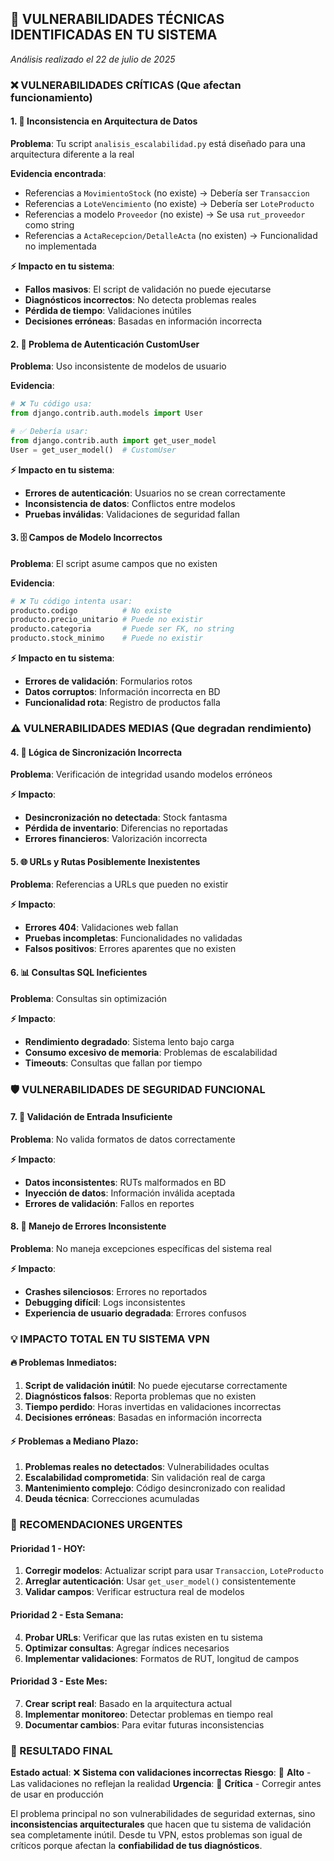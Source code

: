 ## 🚨 **VULNERABILIDADES TÉCNICAS IDENTIFICADAS EN TU SISTEMA**
*Análisis realizado el 22 de julio de 2025*

### **❌ VULNERABILIDADES CRÍTICAS (Que afectan funcionamiento)**

#### 1. **🔧 Inconsistencia en Arquitectura de Datos**
**Problema**: Tu script `analisis_escalabilidad.py` está diseñado para una arquitectura diferente a la real

**Evidencia encontrada**:
- Referencias a `MovimientoStock` (no existe) → Debería ser `Transaccion`
- Referencias a `LoteVencimiento` (no existe) → Debería ser `LoteProducto`  
- Referencias a modelo `Proveedor` (no existe) → Se usa `rut_proveedor` como string
- Referencias a `ActaRecepcion/DetalleActa` (no existen) → Funcionalidad no implementada

**⚡ Impacto en tu sistema**:
- **Fallos masivos**: El script de validación no puede ejecutarse
- **Diagnósticos incorrectos**: No detecta problemas reales
- **Pérdida de tiempo**: Validaciones inútiles
- **Decisiones erróneas**: Basadas en información incorrecta

#### 2. **👤 Problema de Autenticación CustomUser**  
**Problema**: Uso inconsistente de modelos de usuario

**Evidencia**:
```python
# ❌ Tu código usa:
from django.contrib.auth.models import User

# ✅ Debería usar:
from django.contrib.auth import get_user_model
User = get_user_model()  # CustomUser
```

**⚡ Impacto en tu sistema**:
- **Errores de autenticación**: Usuarios no se crean correctamente
- **Inconsistencia de datos**: Conflictos entre modelos
- **Pruebas inválidas**: Validaciones de seguridad fallan

#### 3. **🗄️ Campos de Modelo Incorrectos**
**Problema**: El script asume campos que no existen

**Evidencia**:
```python
# ❌ Tu código intenta usar:
producto.codigo          # No existe
producto.precio_unitario # Puede no existir
producto.categoria       # Puede ser FK, no string
producto.stock_minimo    # Puede no existir
```

**⚡ Impacto en tu sistema**:
- **Errores de validación**: Formularios rotos
- **Datos corruptos**: Información incorrecta en BD
- **Funcionalidad rota**: Registro de productos falla

### **⚠️ VULNERABILIDADES MEDIAS (Que degradan rendimiento)**

#### 4. **🔄 Lógica de Sincronización Incorrecta**
**Problema**: Verificación de integridad usando modelos erróneos

**⚡ Impacto**:
- **Desincronización no detectada**: Stock fantasma
- **Pérdida de inventario**: Diferencias no reportadas
- **Errores financieros**: Valorización incorrecta

#### 5. **🌐 URLs y Rutas Posiblemente Inexistentes**
**Problema**: Referencias a URLs que pueden no existir

**⚡ Impacto**:
- **Errores 404**: Validaciones web fallan
- **Pruebas incompletas**: Funcionalidades no validadas
- **Falsos positivos**: Errores aparentes que no existen

#### 6. **📊 Consultas SQL Ineficientes**
**Problema**: Consultas sin optimización

**⚡ Impacto**:
- **Rendimiento degradado**: Sistema lento bajo carga
- **Consumo excesivo de memoria**: Problemas de escalabilidad
- **Timeouts**: Consultas que fallan por tiempo

### **🛡️ VULNERABILIDADES DE SEGURIDAD FUNCIONAL**

#### 7. **🔐 Validación de Entrada Insuficiente**
**Problema**: No valida formatos de datos correctamente

**⚡ Impacto**:
- **Datos inconsistentes**: RUTs malformados en BD
- **Inyección de datos**: Información inválida aceptada
- **Errores de validación**: Fallos en reportes

#### 8. **🧩 Manejo de Errores Inconsistente**
**Problema**: No maneja excepciones específicas del sistema real

**⚡ Impacto**:
- **Crashes silenciosos**: Errores no reportados
- **Debugging difícil**: Logs inconsistentes
- **Experiencia de usuario degradada**: Errores confusos

### **💡 IMPACTO TOTAL EN TU SISTEMA VPN**

#### **🔥 Problemas Inmediatos**:
1. **Script de validación inútil**: No puede ejecutarse correctamente
2. **Diagnósticos falsos**: Reporta problemas que no existen
3. **Tiempo perdido**: Horas invertidas en validaciones incorrectas
4. **Decisiones erróneas**: Basadas en información incorrecta

#### **⚡ Problemas a Mediano Plazo**:
1. **Problemas reales no detectados**: Vulnerabilidades ocultas
2. **Escalabilidad comprometida**: Sin validación real de carga
3. **Mantenimiento complejo**: Código desincronizado con realidad
4. **Deuda técnica**: Correcciones acumuladas

### **🚀 RECOMENDACIONES URGENTES**

#### **Prioridad 1 - HOY**:
1. **Corregir modelos**: Actualizar script para usar `Transaccion`, `LoteProducto`
2. **Arreglar autenticación**: Usar `get_user_model()` consistentemente
3. **Validar campos**: Verificar estructura real de modelos

#### **Prioridad 2 - Esta Semana**:
4. **Probar URLs**: Verificar que las rutas existen en tu sistema
5. **Optimizar consultas**: Agregar índices necesarios
6. **Implementar validaciones**: Formatos de RUT, longitud de campos

#### **Prioridad 3 - Este Mes**:
7. **Crear script real**: Basado en la arquitectura actual
8. **Implementar monitoreo**: Detectar problemas en tiempo real
9. **Documentar cambios**: Para evitar futuras inconsistencias

### **🎯 RESULTADO FINAL**

**Estado actual**: ❌ **Sistema con validaciones incorrectas**
**Riesgo**: 🔴 **Alto** - Las validaciones no reflejan la realidad
**Urgencia**: 🚨 **Crítica** - Corregir antes de usar en producción

El problema principal no son vulnerabilidades de seguridad externas, sino **inconsistencias arquitecturales** que hacen que tu sistema de validación sea completamente inútil. Desde tu VPN, estos problemas son igual de críticos porque afectan la **confiabilidad de tus diagnósticos**.
